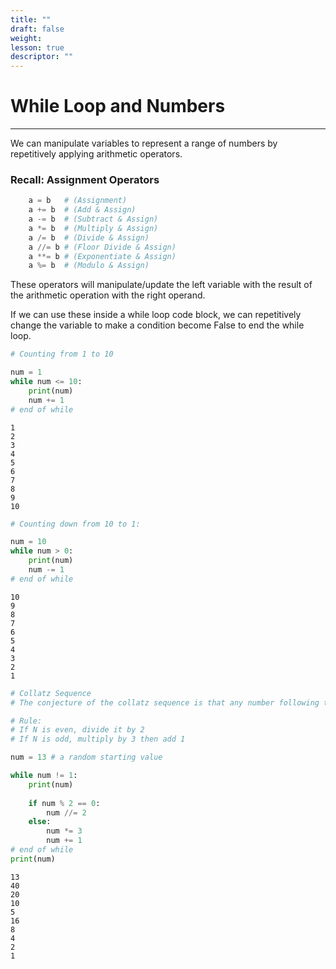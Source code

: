 ```yaml
---
title: ""
draft: false
weight:
lesson: true
descriptor: ""
---
```


# While Loop and Numbers
---

We can manipulate variables to represent a range of numbers by repetitively applying arithmetic operators.

### Recall: Assignment Operators

```python
    a = b   # (Assignment)
    a += b  # (Add & Assign)
    a -= b  # (Subtract & Assign)
    a *= b  # (Multiply & Assign)
    a /= b  # (Divide & Assign)
    a //= b # (Floor Divide & Assign)
    a **= b # (Exponentiate & Assign)
    a %= b  # (Modulo & Assign)
```

These operators will manipulate/update the left variable with the result of the arithmetic operation with the right operand.

If we can use these inside a while loop code block, we can repetitively change the variable to make a condition become False to end the while loop.


```python
# Counting from 1 to 10

num = 1
while num <= 10:
    print(num)
    num += 1
# end of while
```

    1
    2
    3
    4
    5
    6
    7
    8
    9
    10



```python
# Counting down from 10 to 1:

num = 10
while num > 0:
    print(num)
    num -= 1
# end of while
```

    10
    9
    8
    7
    6
    5
    4
    3
    2
    1



```python
# Collatz Sequence
# The conjecture of the collatz sequence is that any number following the set of rules will always end up at 1

# Rule:
# If N is even, divide it by 2
# If N is odd, multiply by 3 then add 1

num = 13 # a random starting value

while num != 1:
    print(num)
    
    if num % 2 == 0:
        num //= 2
    else:
        num *= 3
        num += 1
# end of while
print(num)
```

    13
    40
    20
    10
    5
    16
    8
    4
    2
    1

